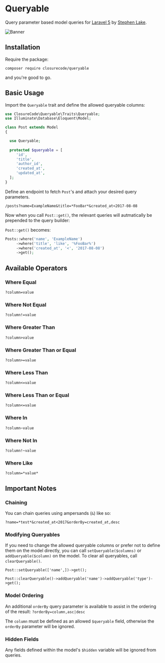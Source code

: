 # Queryable
Query parameter based model queries for [Laravel 5](https://www.laravel.com) by [Stephen Lake](https://stephenlake.github.io).

![Banner](http://i.imgur.com/UeuefGN.jpg)

## Installation

Require the package:

`composer require closurecode/queryable`

and you're good to go.

## Basic Usage
Import the `Queryable` trait and define the allowed queryable columns:

```php
use ClosureCode\Queryable\Traits\Queryable;
use Illuminate\Database\Eloquent\Model;

class Post extends Model
{

  use Queryable;
  
  protected $queryable = [
     'id',
     'title',
     'author_id',
     'created_at',
     'updated_at',
  ];
}
```

Define an endpoint to fetch `Post`'s and attach your desired query parameters.

`/posts?name=ExampleName&title=*FooBar*&created_at<2017-08-08`

Now when you call `Post::get()`, the relevant queries will autmatically be prepended to the query builder:

`Post::get()` becomes:

```php
Posts::where('name', 'ExampleName')
     ->where('title', 'like', '%FooBar%')
     ->where('created_at', '<', '2017-08-08')
     ->get();
```

## Available Operators

### Where Equal
`?column=value`

### Where Not Equal
`?column!=value`

### Where Greater Than
`?column>value`

### Where Greater Than or Equal
`?column>=value`

### Where Less Than
`?column<=value`

### Where Less Than or Equal
`?column<=value`

### Where In
`?column~value`

### Where Not In
`?column!~value`

### Where Like
`?column=*value*`

## Important Notes

### Chaining
You can chain queries using ampersands (`&`) like so:

`?name=*test*&created_at<2017&orderBy=created_at,desc`

### Modifying Queryables
If you need to change the allowed queryable columns or prefer not to define them on the model directly, you can call `setQueryable($columns)` or `addQueryable($column)` on the model. To clear all queryables, call `clearQueryable()`.

`Post::setQueryable(['name',])->get();`

`Post::clearQueryable()->addQueryable('name')->addQueryable('type')->get();`

### Model Ordering
An additional `orderBy` query parameter is available to assist in the ordering of the result:
`?orderBy=column,asc|desc`

The `column` must be defined as an allowed `$queryable` field, otherwise the `orderBy` parameter will be ignored.

### Hidden Fields
Any fields defined within the model's `$hidden` variable will be ignored from queries.
